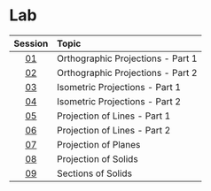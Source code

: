 # Lab

|  Session  | Topic                             |
| :-------: | :-------------------------------- |
| [01](01/) | Orthographic Projections - Part 1 |
| [02](02/) | Orthographic Projections - Part 2 |
| [03](03/) | Isometric Projections - Part 1    |
| [04](04/) | Isometric Projections - Part 2    |
| [05](05/) | Projection of Lines - Part 1      |
| [06](06/) | Projection of Lines - Part 2      |
| [07](07/) | Projection of Planes              |
| [08](08/) | Projection of Solids              |
| [09](09/) | Sections of Solids                |
